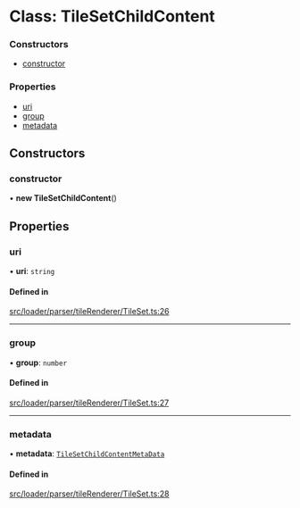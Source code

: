 # Class: TileSetChildContent


### Constructors

- [constructor](TileSetChildContent.md#constructor)

### Properties

- [uri](TileSetChildContent.md#uri)
- [group](TileSetChildContent.md#group)
- [metadata](TileSetChildContent.md#metadata)

## Constructors

### constructor

• **new TileSetChildContent**()

## Properties

### uri

• **uri**: `string`

#### Defined in

[src/loader/parser/tileRenderer/TileSet.ts:26](https://github.com/Orillusion/orillusion/blob/main/src/loader/parser/tileRenderer/TileSet.ts#L26)

___

### group

• **group**: `number`

#### Defined in

[src/loader/parser/tileRenderer/TileSet.ts:27](https://github.com/Orillusion/orillusion/blob/main/src/loader/parser/tileRenderer/TileSet.ts#L27)

___

### metadata

• **metadata**: [`TileSetChildContentMetaData`](TileSetChildContentMetaData.md)

#### Defined in

[src/loader/parser/tileRenderer/TileSet.ts:28](https://github.com/Orillusion/orillusion/blob/main/src/loader/parser/tileRenderer/TileSet.ts#L28)
